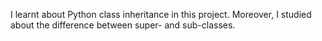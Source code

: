 I learnt about Python class inheritance in this project. Moreover, I studied about the difference between super- and sub-classes.
